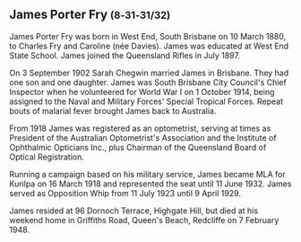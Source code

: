 ## James Porter Fry <small>(8‑31‑31/32)</small>

James Porter Fry was born in West End, South Brisbane on 10 March 1880, to Charles Fry and Caroline (née Davies). James was educated at West End State School. James joined the Queensland Rifles in July 1897.

On 3 September 1902 Sarah Chegwin married James in Brisbane. They had one son and one daughter. James was South Brisbane City Council's Chief Inspector when he volunteered for World War I on 1 October 1914, being assigned to the Naval and Military Forces' Special Tropical Forces. Repeat bouts of malarial fever brought James back to Australia.

From 1918 James was registered as an optometrist, serving at times as President of the Australian Optometrist's Association and the Institute of Ophthalmic Opticians Inc., plus Chairman of the Queensland Board of Optical Registration.

Running a campaign based on his military service, James became MLA for Kurilpa on 16 March 1918 and represented the seat until 11 June 1932. James served as Opposition Whip from 11 July 1923 until 9 April 1929. 

James resided at 96 Dornoch Terrace, Highgate Hill, but died at his weekend home in Griffiths Road, Queen's Beach, Redcliffe on 7 February 1948.
